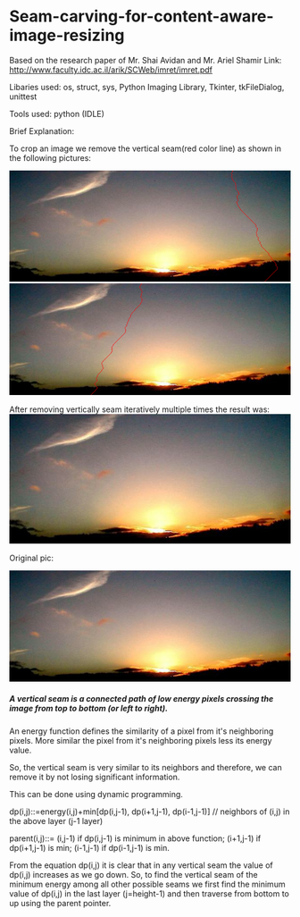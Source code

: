 # Seam-carving-for-content-aware-image-resizing
Based on the research paper of Mr. Shai Avidan and Mr. Ariel Shamir
Link: http://www.faculty.idc.ac.il/arik/SCWeb/imret/imret.pdf

Libaries used: os, struct, sys, Python Imaging Library, Tkinter, tkFileDialog, unittest

Tools used: python (IDLE)

Brief Explanation:

To crop an image we remove the vertical seam(red color line) as shown in the following pictures:

![pic 1](https://github.com/gov-vj/Seam-carving-for-content-aware-image-resizing/blob/master/pictures/with_seam.png)
![pic 2](https://github.com/gov-vj/Seam-carving-for-content-aware-image-resizing/blob/master/pictures/with_seam2.png)

After removing vertically seam iteratively multiple times the result was:
![pic 3](https://github.com/gov-vj/Seam-carving-for-content-aware-image-resizing/blob/master/pictures/result_pic.png)

Original pic:

![pic_3](https://github.com/gov-vj/Seam-carving-for-content-aware-image-resizing/blob/master/pictures/sunset_full.png)

##### A vertical seam is a connected path of low energy pixels crossing the image from top to bottom (or left to right).

An energy function defines the similarity of a pixel from it's neighboring pixels. More similar the pixel from it's neighboring pixels less its energy value.

So, the vertical seam is very similar to its neighbors and therefore, we can remove it by not losing significant information.

This can be done using dynamic programming.

dp(i,j)::=energy(i,j)+min[dp(i,j-1), dp(i+1,j-1), dp(i-1,j-1)]  // neighbors of (i,j) in the above layer (j-1 layer)

parent(i,j)::= (i,j-1) if dp(i,j-1) is minimum in above function; (i+1,j-1) if dp(i+1,j-1) is min; (i-1,j-1) if dp(i-1,j-1) is min.

From the equation dp(i,j) it is clear that in any vertical seam the value of dp(i,j) increases as we go down. So, to find the vertical seam of the minimum energy among all other possible seams we first find the minimum value of dp(i,j) in the last layer (j=height-1) and then traverse from bottom to up using the parent pointer. 
